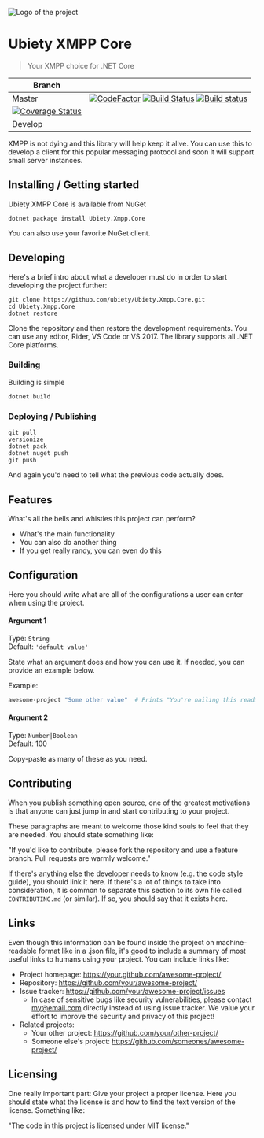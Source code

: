 ![Logo of the project](https://raw.githubusercontent.com/jehna/readme-best-practices/master/sample-logo.png)

# Ubiety XMPP Core

> Your XMPP choice for .NET Core

| Branch                                                                                                                                                                     |                                                                                                                                                                                                                                                                                                                                                                                                                                                                                    |
| -------------------------------------------------------------------------------------------------------------------------------------------------------------------------- | ---------------------------------------------------------------------------------------------------------------------------------------------------------------------------------------------------------------------------------------------------------------------------------------------------------------------------------------------------------------------------------------------------------------------------------------------------------------------------------- |
| Master                                                                                                                                                                     | [![CodeFactor](https://www.codefactor.io/repository/github/ubiety/ubiety.xmpp.core/badge)](https://www.codefactor.io/repository/github/ubiety/ubiety.xmpp.core) [![Build Status](https://travis-ci.org/ubiety/Ubiety.Xmpp.Core.svg?branch=master)](https://travis-ci.org/ubiety/Ubiety.Xmpp.Core) [![Build status](https://ci.appveyor.com/api/projects/status/xtxujov8b3cl616q/branch/master?svg=true)](https://ci.appveyor.com/project/coder2000/ubiety-xmpp-core/branch/master) |
| [![Coverage Status](https://coveralls.io/repos/github/ubiety/Ubiety.Xmpp.Core/badge.svg?branch=master)](https://coveralls.io/github/ubiety/Ubiety.Xmpp.Core?branch=master) |
| Develop                                                                                                                                                                    |                                                                                                                                                                                                                                                                                                                                                                                                                                                                                    |

XMPP is not dying and this library will help keep it alive. You can use this to
develop a client for this popular messaging protocol and soon it will support
small server instances.

## Installing / Getting started

Ubiety XMPP Core is available from NuGet

```shell
dotnet package install Ubiety.Xmpp.Core
```

You can also use your favorite NuGet client.

## Developing

Here's a brief intro about what a developer must do in order to start developing
the project further:

```shell
git clone https://github.com/ubiety/Ubiety.Xmpp.Core.git
cd Ubiety.Xmpp.Core
dotnet restore
```

Clone the repository and then restore the development requirements. You can use
any editor, Rider, VS Code or VS 2017. The library supports all .NET Core
platforms.

### Building

Building is simple

```shell
dotnet build
```

### Deploying / Publishing

```shell
git pull
versionize
dotnet pack
dotnet nuget push
git push
```

And again you'd need to tell what the previous code actually does.

## Features

What's all the bells and whistles this project can perform?

- What's the main functionality
- You can also do another thing
- If you get really randy, you can even do this

## Configuration

Here you should write what are all of the configurations a user can enter when
using the project.

#### Argument 1

Type: `String`  
Default: `'default value'`

State what an argument does and how you can use it. If needed, you can provide
an example below.

Example:

```bash
awesome-project "Some other value"  # Prints "You're nailing this readme!"
```

#### Argument 2

Type: `Number|Boolean`  
Default: 100

Copy-paste as many of these as you need.

## Contributing

When you publish something open source, one of the greatest motivations is that
anyone can just jump in and start contributing to your project.

These paragraphs are meant to welcome those kind souls to feel that they are
needed. You should state something like:

"If you'd like to contribute, please fork the repository and use a feature
branch. Pull requests are warmly welcome."

If there's anything else the developer needs to know (e.g. the code style
guide), you should link it here. If there's a lot of things to take into
consideration, it is common to separate this section to its own file called
`CONTRIBUTING.md` (or similar). If so, you should say that it exists here.

## Links

Even though this information can be found inside the project on machine-readable
format like in a .json file, it's good to include a summary of most useful
links to humans using your project. You can include links like:

- Project homepage: https://your.github.com/awesome-project/
- Repository: https://github.com/your/awesome-project/
- Issue tracker: https://github.com/your/awesome-project/issues
  - In case of sensitive bugs like security vulnerabilities, please contact
    my@email.com directly instead of using issue tracker. We value your effort
    to improve the security and privacy of this project!
- Related projects:
  - Your other project: https://github.com/your/other-project/
  - Someone else's project: https://github.com/someones/awesome-project/

## Licensing

One really important part: Give your project a proper license. Here you should
state what the license is and how to find the text version of the license.
Something like:

"The code in this project is licensed under MIT license."
